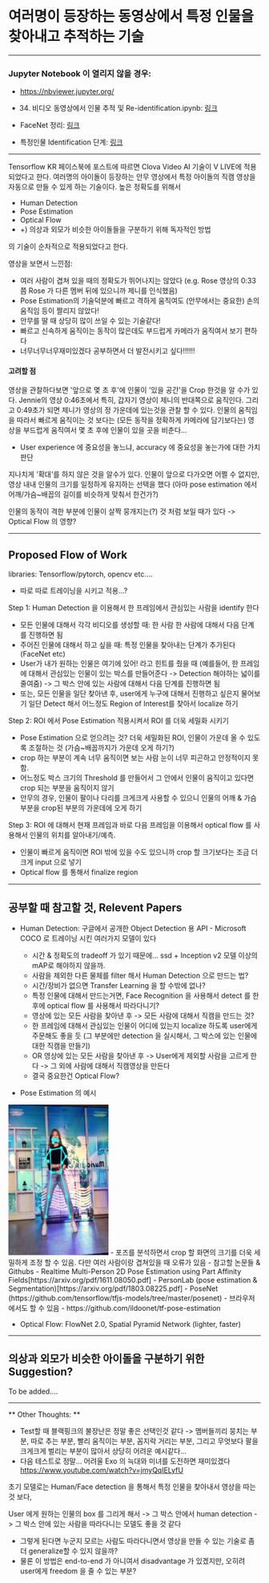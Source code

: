 # 여러명이 등장하는 동영상에서 특정 인물을 찾아내고 추적하는 기술 
---
### Jupyter Notebook 이 열리지 않을 경우: 

- https://nbviewer.jupyter.org/

- 34. 비디오 동영상에서 인물 추적 및 Re-identification.ipynb: [링크](https://nbviewer.jupyter.org/github/Hyunjulie/Naver_Campus_Hackday_Study/blob/master/34.%20%EB%8F%99%EC%98%81%EC%83%81%20%EC%82%AC%EB%9E%8C%20tracking%20%26%20re-identification/34.%20%EB%B9%84%EB%94%94%EC%98%A4%20%EB%8F%99%EC%98%81%EC%83%81%EC%97%90%EC%84%9C%20%EC%9D%B8%EB%AC%BC%20%EC%B6%94%EC%A0%81%20%EB%B0%8F%20Re-identification.ipynb)

- FaceNet 정리: [링크](https://nbviewer.jupyter.org/github/Hyunjulie/Naver_Campus_Hackday_Study/blob/master/34.%20%EB%8F%99%EC%98%81%EC%83%81%20%EC%82%AC%EB%9E%8C%20tracking%20%26%20re-identification/FaceNet%20%EC%A0%95%EB%A6%AC.ipynb)

- 특정인물 Identification 단계: [링크](https://nbviewer.jupyter.org/github/Hyunjulie/Naver_Campus_Hackday_Study/blob/master/34.%20%EB%8F%99%EC%98%81%EC%83%81%20%EC%82%AC%EB%9E%8C%20tracking%20%26%20re-identification/%ED%8A%B9%EC%A0%95%EC%9D%B8%EB%AC%BCidentification_%EB%8B%A8%EA%B3%84.ipynb)

---
Tensorflow KR 페이스북에 포스트에 따르면 Clova Video AI 기술이 V LIVE에 적용되었다고 한다. 
여러명의 아이돌이 등장하는 안무 영상에서 특정 아이돌의 직캠 영상을 자동으로 만들 수 있게 하는 기술이다.
높은 정확도를 위해서 
 
  - Human Detection 
  - Pose Estimation 
  - Optical Flow
  - +) 의상과 외모가 비슷한 아이돌들을 구분하기 위해 독자적인 방법 

의 기술이 순차적으로 적용되었다고 한다. 


영상을 보면서 느낀점: 
- 여러 사람이 겹쳐 있을 때의 정확도가 뛰어나지는 않았다 (e.g. Rose 영상의 0:33 쯤 Rose 가 다른 멤버 뒤에 있으니까 제니를 인식했음) 
- Pose Estimation의 기술덕분에 빠르고 격하게 움직여도 (안무에서는 중요한) 손의 움직임 등이 짤리지 않았다! 
- 안무를 딸 때 상당히 많이 쓰일 수 있는 기술같다! 
- 빠르고 신속하게 움직이는 동작이 많은데도 부드럽게 카메라가 움직여서 보기 편하다
- 너무너무너무재미있겠다 공부하면서 더 발전시키고 싶다!!!!!! 

#### 고려할 점 
영상을 관찰하다보면 '앞으로 몇 초 후'에 인물이 '있을 공간'을 Crop 한것을 알 수가 있다. Jennie의 영상 0:46초에서 특히, 갑자기 영상이 제니의 반대쪽으로 움직인다. 그리고 0:49초가 되면 제니가 영상의 정 가운데에 있는것을 관찰 할 수 있다. 인물의 움직임을 따라서 빠르게 움직이는 것 보다는 (모든 동작을 정확하게 카메라에 담기보다는) 영상을 부드럽게 움직여서 몇 초 후에 인물이 있을 곳을 비춘다...
- User experience 에 중요성을 놓느냐, accuracy 에 중요성을 놓는가에 대한 가치판단


지나치게 '확대'를 하지 않은 것을 알수가 있다. 인물이 앞으로 다가오면 어쩔 수 없지만, 영상 내내 인물의 크기를 일정하게 유지하는 선택을 했다 (아마 pose estimation 에서 어깨/가슴~배꼽의 길이를 비슷하게 맞춰서 한건가?) 


인물의 동작이 격한 부분에 인물이 살짝 뭉개지는(?) 것 처럼 보일 때가 있다 -> Optical Flow 의 영향? 

--- 


## Proposed Flow of Work 

libraries: Tensorflow/pytorch, opencv etc.... 

* 따로 따로 트레이닝을 시키고 적용...? 

Step 1: Human Detection 을 이용해서 한 프레임에서 관심있는 사람을 identify 한다 
 - 모든 인물에 대해서 각각 비디오를 생성할 때: 한 사람 한 사람에 대해서 다음 단계를 진행하면 됨 
 - 주어진 인물에 대해서 하고 싶을 때: 특정 인물을 찾아내는 단계가 추가된다 (FaceNet etc) 
 - User가 내가 원하는 인물은 여기에 있어! 라고 힌트를 줬을 때 (예를들어, 한 프레임에 대해서 관심있는 인물이 있는 박스를 만들어준다 -> Detection 해야하는 넓이를 줄여줌) -> 그 박스 안에 있는 사람에 대해서 다음 단계를 진행하면 됨 
  - 또는, 모든 인물을 일단 찾아낸 후, user에게 누구에 대해서 진행하고 싶은지 물어보기 
일단 Detect 해서 어느정도 Region of Interest를 찾아서 localize 하기 


Step 2: ROI 에서 Pose Estimation 적용시켜서 ROI 를 더욱 세밀화 시키기 
 - Pose Estimation 으로 얻으려는 것? 더욱 세밀화된 ROI, 인물이 가운데 올 수 있도록 조절하는 것 (가슴~배꼽까지가 가운데 오게 하기?) 
 - crop 하는 부분이 계속 너무 움직이면 보는 사람 눈이 너무 피곤하고 안정적이지 못함.
 - 어느정도 박스 크기의 Threshold 를 만들어서 그 안에서 인물이 움직이고 있다면 crop 되는 부분을 움직이지 않기 
 - 안무의 경우, 인물이 팔이나 다리를 크게크게 사용할 수 있으니 인물의 어깨 & 가슴 부분을 crop된 부분의 가운데에 오게 하기 

Step 3: ROI 에 대해서 현재 프레임과 바로 다음 프레임을 이용해서 optical flow 를 사용해서 인물의 위치를 알아내기/예측. 
 - 인물이 빠르게 움직이면 ROI 밖에 있을 수도 있으니까 crop 할 크기보다는 조금 더 크게 input 으로 넣기 
 - Optical flow 를 통해서 finalize region 


--- 


## 공부할 때 참고할 것, Relevent Papers

  - Human Detection: 구글에서 공개한 Object Detection 용 API - Microsoft COCO 로 트레이닝 시킨 여러가지 모델이 있다 
     - 시간 & 정확도의 tradeoff 가 있기 때문에... ssd + Inception v2 모델 이상의 mAP로 해야하지 않을까. 
     - 사람을 제외한 다른 물체를 filter 해서 Human Detection 으로 만드는 법? 
     - 시간/장비가 없으면 Transfer Learning 을 할 수밖에 없나? 
     - 특정 인물에 대해서 만드는거면, Face Recognition 을 사용해서 detect 를 한 후에 optical flow 를 사용해서 따라다니기? 
     - 영상에 있는 모든 사람을 찾아낸 후 -> 모든 사람에 대해서 직캠을 만드는 것? 
     - 한 프레임에 대해서 관심있는 인물이 어디에 있는지 localize 하도록 user에게 주문해도 좋을 듯 (그 부분에만 detection 을 실시해서, 그 박스에 있는 인물에 대한 직캠을 만들기) 
     - OR 영상에 있는 모든 사람을 찾아낸 후 -> User에게 제외할 사람을 고르게 한다 -> 그 외에 사람에 대해서 직캠영상을 만든다 
     - 결국 중요한건 Optical Flow? 


  - Pose Estimation 의 예시 
  <img src="https://github.com/Hyunjulie/Naver_Campus_Hackday_Study/blob/master/dance1.png" width="200" height="300" />
   - 포즈를 분석하면서 crop 할 화면의 크기를 더욱 세밀하게 조정 할 수 있음. 다만 여러 사람이랑 겹쳐있을 때 오류가 있음 
   - 참고할 논문들 & Githubs
    - Realtime Multi-Person 2D Pose Estimation using Part Affinity Fields[https://arxiv.org/pdf/1611.08050.pdf]
    - PersonLab (pose estimation & Segmentation)[https://arxiv.org/pdf/1803.08225.pdf] 
    - PoseNet (https://github.com/tensorflow/tfjs-models/tree/master/posenet) - 브라우저에서도 할 수 있음 
    - https://github.com/ildoonet/tf-pose-estimation
  
  - Optical Flow: FlowNet 2.0, Spatial Pyramid Network (lighter, faster) 
  
  
  
---

## 의상과 외모가 비슷한 아이돌을 구분하기 위한 Suggestion?


To be added....



--- 

** Other Thoughts: ** 

- Test할 때 블랙핑크의 불장난은 정말 좋은 선택인것 같다 -> 멤버들끼리 뭉치는 부분, 따로 추는 부분, 빨리 움직이는 부분, 꼼지락 거리는 부분, 그리고 무엇보다 팔을 크게크게 벌리는 부분이 많아서 상당히 어려운 예시같다... 
- 다음 테스트로 정말... 어려울 Exo 의 늑대와 미녀를 도전하면 재미있겠다 https://www.youtube.com/watch?v=jmyQqIELyfU 

초기 모델로는 Human/Face detection 을 통해서 특정 인물을 찾아내서 영상을 따는것 보다, 

User 에게 원하는 인물의 box 를 그리게 해서 -> 그 박스 안에서 human detection -> 그 박스 안에 있는 사람을 따라다니는 모델도 좋을 것 같다 
 - 그렇게 된다면 누군지 모르는 사람도 따라다니면서 영상을 만들 수 있는 기술로 좀 더 generalize할 수 있지 않을까? 
 - 물론 이 방법은 end-to-end 가 아니여서 disadvantage 가 있겠지만, 오히려 user에게 freedom 을 줄 수 있는 부분? 
